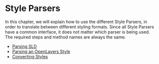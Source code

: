 # Style Parsers

In this chapter, we will explain how to use the different Style Parsers, in order to translate
between different styling formats. Since all Style Parsers have a common interface, it does not
matter which parser is being used. The required steps and method names are always the same.

- [Parsing SLD](./parse-sld)
- [Parsing an OpenLayers Style](./parse-ol)
- [Converting Styles](./convert)
